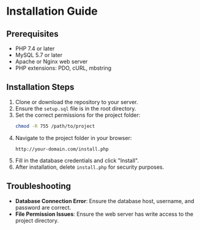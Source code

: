 # Installation Guide

## Prerequisites
- PHP 7.4 or later
- MySQL 5.7 or later
- Apache or Nginx web server
- PHP extensions: PDO, cURL, mbstring

## Installation Steps
1. Clone or download the repository to your server.
2. Ensure the `setup.sql` file is in the root directory.
3. Set the correct permissions for the project folder:
   ```bash
   chmod -R 755 /path/to/project
   ```
4. Navigate to the project folder in your browser:
   ```
   http://your-domain.com/install.php
   ```
5. Fill in the database credentials and click "Install".
6. After installation, delete `install.php` for security purposes.

## Troubleshooting
- **Database Connection Error**: Ensure the database host, username, and password are correct.
- **File Permission Issues**: Ensure the web server has write access to the project directory.
